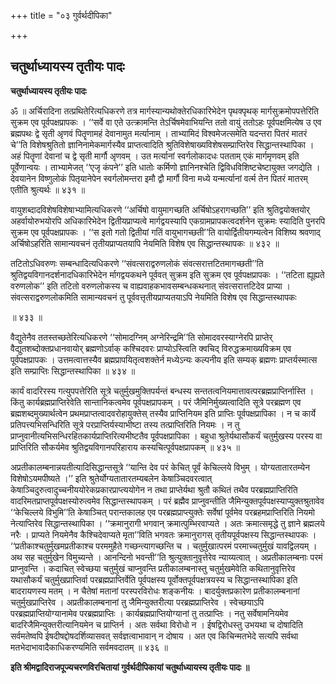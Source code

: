 +++
title = "०३ गुर्वर्थदीपिका"

+++


## चतुर्थाध्यायस्य तृतीयः पादः

**चतुर्थाध्यायस्य तृतीयः पादः**

ॐ ॥ अर्चिरादिना तत्प्रथितेरित्यधिकरणे तत्र मार्गस्यान्यथोक्तेरधिकारिभेदेन पृथक्पृथक् मार्गसुक्रमोपपत्तेरिति सुक्रम एव पूर्वपक्षप्रापकः । ‘‘सर्वे वा एते उत्क्रामन्ति तेऽर्चिषमेवाभियन्ति ततो वायुं ततोऽहः पूर्वपक्षमित्येष उ एव ब्रह्मपथः द्वे सृती अृणवं पितॄणामहं देवानामुत मर्त्यानाम् । ताभ्यामिदं विश्वमेजत्समेति यदन्तरा पितरं मातरं चे’’ति विशेषश्रुतितो ज्ञानिनामेकमार्गस्यैव प्राप्तत्वादिति श्रुतिविशेषाख्यविशेषसम्प्राप्तिरेव सिद्धान्तस्थापिका । अहं पितॄणां देवानां च द्वे सृती मार्गौ अृणवम् । उत मर्त्यानां स्वर्गलोकादधः पतताम् एकं मार्गमृणवम् इति पूर्वेणान्वयः । ताभ्यामेजत् ‘‘एजृ कंपने’’ इति धातोः कर्मिणो ज्ञानिनश्चेति द्विविधविशिष्टचेष्टायुक्त जगद्येति । देवयानेन विष्णुलोकं पितृयानेपेन स्वर्गलोमन्तरा इमौ द्वौ मार्गौ विना मध्ये यन्मर्त्यानां वर्त्म तेन पितरं मातरम् एतीति श्रुत्यर्थः ॥ ४३१ ॥

वायुशब्दादविशेषविशेषाभ्यामित्यधिकरणे ‘‘अर्चिषो वायुमागच्छति अर्चिषोऽहरागच्छति’’ इति श्रुतिद्वयोक्तयोर् अहर्वायोरुभयोरपि अधिकारिभेदेन द्वितीयप्राप्यत्वे मार्गद्वयस्यापि एकग्रामप्रापकत्वदर्शनेन सुक्रमः स्यादिति पुनरपि सुक्रम एव पूर्वपक्षप्रापकः । ‘‘स इतो गतो द्वितीयां गतिं वायुभागच्छती’’ति वायोर्द्वितीयगम्यत्वेन विशिष्य श्रवणाद् अर्चिषोऽहरिति सामान्यवचनं तृतीयप्राप्यतयापि नेयमिति विशेष एव सिद्धान्तस्थापकः ॥ ४३२ ॥

तटितोऽधिवरुणः सम्बन्धादित्यधिकरणे ‘‘संवत्सराद्वरुणलोकं संवत्सरात्तटितमागच्छती’’ति श्रुतिद्वयविगानदर्शनादधिकारिभेदेन र्मागद्वयकथने पूर्ववत् सुक्रम इति सुक्रम एव पूर्वपक्षप्रापकः । ‘‘तटिता ह्यूह्यते वरुणलोक’’ इति तटितो वरुणलोकस्य च वाह्यवाहकभावसम्बन्धकथनात् संवत्सरात्तटिदेव प्राप्या । संवत्सराद्वरुणलोकमिति सामान्यवचनं तु पूर्ववत्तृतीयप्राप्यतयाऽपि नेयमिति विशेष एव सिद्धान्तस्थापकः

॥ ४३३ ॥

वैद्युतेनैव ततस्तच्छतेरित्यधिकरणे ‘‘सोमादग्निम् अग्नेरिन्द्रमि’’ति सोमादवरस्याग्नेरपि प्राप्तेर् वैद्युतशब्दोक्तप्रधानवायोर् ब्रह्मणोऽर्वाक् कश्चिदवरः प्राप्योऽस्त्विति क्वचिद् विरुद्धक्रमाख्यविक्रम एव पूर्वपक्षप्रापकः । उत्तमत्वात्तस्यैव ब्रह्मप्रापयितृत्वशक्तेर्न मध्येऽन्यः कल्पनीय इति सम्यक् ब्रह्मणः प्राप्तर्यस्मात्स इति सम्प्राप्तिः सिद्धान्तस्थापिका ॥ ४३४ ॥

कार्यं वादरिरस्य गत्युपपत्तेरिति सूत्रे चतुर्मुखमुक्तिपर्यन्तं बन्धस्य सन्ततत्वनियमात्तावत्परब्रह्मप्राप्तिर्नास्ति । किंतु कार्यब्रह्मप्राप्तिरेवेति सान्तानिकत्वमेव पूर्वपक्षप्रापकम् । परं जैमिनिर्मुख्यत्वादिति सूत्रे परब्रह्मण एव ब्रह्मशब्दमुख्यार्थत्वेन प्रथमप्राप्तत्वादवरोहायुक्तेस् तस्यैव प्राप्तिनियम इति प्राप्तिः पूर्वपक्षप्रापिका । न च कार्ये प्रतिपत्त्यभिसन्धिरिति सूत्रे परप्राप्तिर्यस्याभीष्टा तस्य तत्प्राप्तिरिति नियमः । न तु प्राप्नुवानीत्यभिसन्धिरहितकार्यप्राप्तिरित्यभीष्टतैव पूर्वपक्षप्रापिका । बहुधा श्रुतेर्यथासौकर्यं चतुर्मुखस्य परस्य वा प्राप्तिरिति सौकर्यमेव श्रुतिद्वयविगानपरिहाराय कस्यचित्पूर्वपक्षप्रापकम् ॥ ४३५ ॥

अप्रतीकालम्बनान्नयतीत्यादिसिद्धान्तसूत्रे ‘‘यान्ति देव परं केचित् पूर्वं केचिल्लये विभुम् । योग्यतातारतम्येन विशेषोऽयमपीष्यते ।’’ इति श्रुतेर्योग्यतातारतम्यबलेन केषाञ्चिदवरत्वात् केषाञ्चिदुरुत्वादुच्चनीययोरेकप्रकारप्राप्त्ययोगेन न तथा प्राप्तेर्यथा श्रुतौ कथितं तथैव परब्रह्मप्राप्तिरिति वादरिमतप्राप्तपूर्वपक्षस्योरुत्वमेव सिद्धान्तस्थापकम् । परं ब्रह्मैव प्राप्नुवन्तीति जैमिन्युक्तपूर्वपक्षस्याप्युक्तश्रुतावेव ‘‘केचिल्लये विभुमि’’ति केषाञ्चित् परान्तकालह एव परब्रह्मप्राप्त्युक्तेः सर्वेषां पूर्वमेव परब्रहमप्राप्तिरिति नियमो नेत्याप्तिरेव सिद्धान्तस्थापिका । ‘‘क्रमानुरागी भगवान् क्रमात्पुम्भिरवाप्यते । अतः क्रमात्समृद्धे तु ज्ञाने ब्रह्मलये नरैः । प्राप्यते नियमेनैव कैश्चिदेवाप्यते मृता’’विति भगवतः क्रमानुरागस् तृतीयपूर्वपक्षस्य सिद्धान्तस्थापकः । ‘‘प्रतीकाश्चतुर्मुखमप्रतीकाश्च परममुहैते गच्छन्त्यागच्छन्ति च । चतुर्मुखात्परमं परमाच्चतुर्मुखं यावद्विलयम् । अथ सह चतुर्मुखेन विमुच्यन्ते । आनन्दिनो भवन्ती’’ति श्रुत्युक्तानुवृत्तेरेव न्याय्यत्वात् । अप्रतीकालम्बनाः परमं प्राप्नुवन्ति । कदाचित् स्वेच्छया चतुर्मुखं चाप्नुवन्ति प्रतीकालम्बनास्तु चतुर्मुखमेवेति कथितानुवृत्तिरेव यथासौकर्यं चतुर्मुखप्राप्तिर्वा परब्रह्मप्राप्तिर्वेति पूर्वपक्षस्य पूर्वोक्तपूर्वपक्षत्रयस्य च सिद्धान्तस्थापिका इति बादरायणस्य मतम् । न चैतेषां मतानां परस्परविरोधः शङ्कनीयः । बादर्युक्तप्रकारेण प्रतीकालम्बनानां चतुर्मुखप्राप्तिरेव । अप्रतीकालम्बनानां तु जैमिन्युक्तरीत्या परब्रह्मप्राप्तिरेव । स्वेच्छयाऽपि परब्रह्मप्राप्तियोग्यानामेव परब्रह्मप्राप्तिः । कार्यब्रह्मप्राप्तियोग्यानां तु तत्प्राप्तिः । नतु सर्वेषामनियमेव बादरिजैमिन्युक्तरीत्यानियमेन च प्राप्तिर्न । अतः सर्वथा विरोधो न । ईषद्विरोधस्तु उभयथा च दोषादिति सर्वमतेष्वपि ईषदीषद्दोषदर्शिव्यासवत् सर्वज्ञत्वाभावान् न दोषाय । अत एव किचिन्मतभेदे सत्यपि सर्वथा मतभेदाभावादैकाधिकरण्यमिति सर्वमवदातम् ॥ ४३६ ॥

**इति श्रीमद्वादिराजपूज्यचरणविरचितायां गुर्वर्थदीपिकायां चतुर्थाध्यायस्य तृतीयः पादः ॥**

